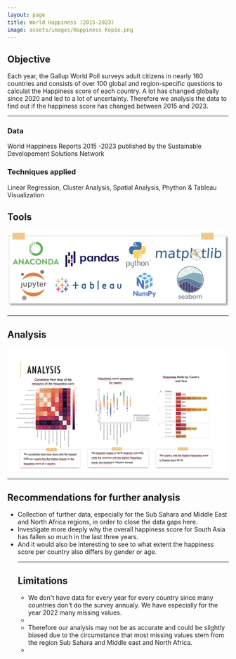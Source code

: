 ```yaml
---
layout: page
title: World Happiness (2015-2023)
image: assets/images/Happiness Kopie.png
---
```


<h2>Objective</h2>

<p>Each year, the Gallup World Poll surveys adult citizens in nearly 160 countries and consists of over 100 global and region-specific questions to calculat the Happiness score of each country. A lot has changed globally since 2020 and led to a lot of uncertainty. Therefore we analysis the data to find out if the happiness score has changed between 2015 and 2023. </p>

<hr class="major" />
<div class="features">
		<article>
			<span class="icon fa-database"></span>
			<div class="content">
				<h3>Data</h3>
				<p>World Happiness Reports 2015 -2023 published by the Sustainable Developement Solutions Network </p>
			</div>
		</article>
		<article>
			<span class="icon fa-book"></span>
			<div class="content">
				<h3>Techniques applied</h3>
				<p> Linear Regression, Cluster Analysis, Spatial Analysis, Phython & Tableau Visualization </p>
			</div>
		</article>
	</div>
</section>

<!-- Section -->
<section>
<h2>Tools</h2>
<span class="image fit"><img src="assets/images/Tools Happiness.png .png" alt="" /></span>

<hr class="major" />
<h2>Analysis</h2>
<span class="image fit"><img src="assets/images/Happiness Analysis.png" alt="" /></span>

<hr class="major" />
<h2>Recommendations for further analysis</h2>
<ul>
					<li>Collection of further data, especially for the Sub Sahara and Middle East and North Africa regions, in order to close the data gaps here.</li>
					<li>Investigate more deeply why the overall happiness score for South Asia has fallen so much in the last three years.</li>
					<li>And it would also be interesting to see to what extent the happiness score per country also differs by gender or age.</li>
	
<hr class="major" />
<h2>Limitations</h2>
<ul>
	<li> We don't have data for every year for every country since many countries don't do the survey annualy. We have especially for the year 2022 many missing values.<li>
<li> Therefore our analysis may not be as accurate and could be slightly biased due to the circumstance that most missing values stem from the region Sub Sahara and Middle east and North Africa.<li>
